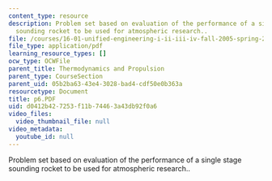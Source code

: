 ```yaml
---
content_type: resource
description: Problem set based on evaluation of the performance of a single stage
  sounding rocket to be used for atmospheric research..
file: /courses/16-01-unified-engineering-i-ii-iii-iv-fall-2005-spring-2006/d0412b427253f11b74463a43db92f0a6_p6.PDF
file_type: application/pdf
learning_resource_types: []
ocw_type: OCWFile
parent_title: Thermodynamics and Propulsion
parent_type: CourseSection
parent_uid: 05b2ba63-43e4-3028-bad4-cdf50e0b363a
resourcetype: Document
title: p6.PDF
uid: d0412b42-7253-f11b-7446-3a43db92f0a6
video_files:
  video_thumbnail_file: null
video_metadata:
  youtube_id: null
---
```

Problem set based on evaluation of the performance of a single stage sounding rocket to be used for atmospheric research..

